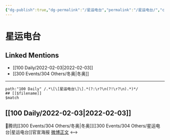 ```yaml
---
{"dg-publish":true,"dg-permalink":"/星运电台","permalink":"/星运电台/","created":"2022-12-22T15:59:44.000+08:00","updated":"2023-04-10T17:08:57.000+08:00"}
---
```


# 星运电台

## Linked Mentions
- [[100 Daily/2022-02-03\|2022-02-03]]
- [[300 Events/304 Others/冬奥\|冬奥]]


---

```expander
path:"100 Daily" /.*\[\[星运电台\]\].*(?:\r?\n(?!\r?\n).*)*/
## [[$filename]]
$match
```
## [[100 Daily/2022-02-03\|2022-02-03]]
💫腾讯[[300 Events/304 Others/冬奥\|冬奥]][[300 Events/304 Others/星运电台\|星运电台]]官宣海报 [微博正文](https://m.weibo.cn/6466290670/4732742845862841)
<-->